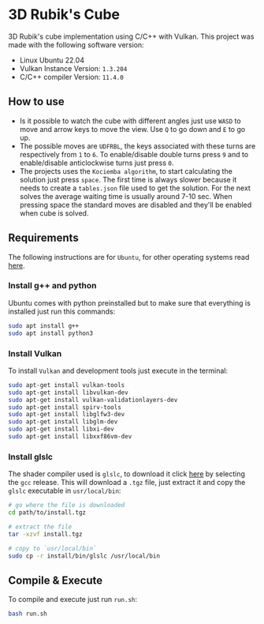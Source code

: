 # 3D Rubik's Cube 
3D Rubik's cube implementation using C/C++ with Vulkan. This project was made with the following software version:
- Linux Ubuntu 22.04
- Vulkan Instance Version: `1.3.204`
- C/C++ compiler Version: `11.4.0`
## How to use
- Is it possible to watch the cube with different angles just use `WASD` to move and arrow keys to move the view. Use `Q` to go down and `E` to go up.
- The possible moves are `UDFRBL`, the keys associated with these turns are respectively from `1` to `6`. To enable/disable double turns press `9` and to enable/disable anticlockwise turns just press `0`.
- The projects uses the `Kociemba algorithm`, to start calculating the solution just press `space`. The first time is always slower because it needs to create a `tables.json` file used to get the solution. For the next solves the average waiting time is usually around 7-10 sec. When pressing space the standard moves are disabled and they'll be enabled when cube is solved.
## Requirements
The following instructions are for `Ubuntu`, for other operating systems read [here](https://vulkan-tutorial.com/Development_environment).
### Install g++ and python
Ubuntu comes with python preinstalled but to make sure that everything is installed just run this commands:
```bash
sudo apt install g++
sudo apt install python3
``` 
### Install Vulkan
To install `Vulkan` and development tools just execute in the terminal:
```bash
sudo apt-get install vulkan-tools
sudo apt-get install libvulkan-dev
sudo apt-get install vulkan-validationlayers-dev
sudo apt-get install spirv-tools
sudo apt-get install libglfw3-dev
sudo apt-get install libglm-dev
sudo apt-get install libxi-dev
sudo apt-get install libxxf86vm-dev
```
### Install glslc
The shader compiler used is `glslc`, to download it click [here](https://github.com/google/shaderc/blob/main/downloads.md) by selecting the `gcc` release. This will download a `.tgz` file, just extract it and copy the `glslc` executable in `usr/local/bin`:
```bash
# go where the file is downloaded
cd path/to/install.tgz

# extract the file
tar -xzvf install.tgz

# copy to `usr/local/bin`
sudo cp -r install/bin/glslc /usr/local/bin
```
## Compile & Execute
To compile and execute just run `run.sh`:
```bash
bash run.sh
```